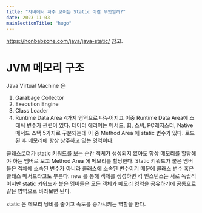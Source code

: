 ```yaml
---
title: "자바에서 자주 보이는 Static 이란 무엇일까?"
date: 2023-11-03
mainSectionTitle: "hugo"
---
```


https://honbabzone.com/java/java-static/ 참고.

# JVM 메모리 구조

Java Virtual Machine 은 
1. Garabage Collector
2. Execution Engine
3. Class Loader
4. Runtime Data Area
4가지 영역으로 나누어지고 이중 Runtime Data Area에 스태틱 변수가 관련이 있다. 
데이터 에리어는 메서드, 힙, 스택, PC레지스터, Native 메서드 스택 5가지로 구분되는데 이 중 Method Area 에 static 변수가 있다. 로드된 후 메모리에 항상 상주하고 있는 영역이다. 

클래스로더가 static 키워드를 보는 순간 객체가 생성되지 않아도 항상 메모리를 할당해야 하는 멤버로 보고 Method Area 에 메모리를 할당한다. Static 키워드가 붙은 멤버들은 겍체에 소속된 변수가 아니라 클래스에 소속된 변수이기 때문에 클래스 변수 혹은 클래스 메서드라고도 부른다. new 를 통해 객체를 생성하면 각 인스턴스는 서로 독립적이지만 static 키워드가 붙은 멤버들은 모든 객체가 메모리 영역을 공유하기에 공통으로 같은 영역으로 바라보면 된다. 

static 은 메모리 낭비를 줄이고 속도를 증가시키는 역할을 한다. 